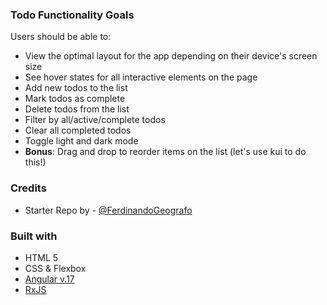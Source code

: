 ### Todo Functionality Goals

Users should be able to:

- View the optimal layout for the app depending on their device's screen size
- See hover states for all interactive elements on the page
- Add new todos to the list
- Mark todos as complete
- Delete todos from the list
- Filter by all/active/complete todos
- Clear all completed todos
- Toggle light and dark mode
- **Bonus**: Drag and drop to reorder items on the list (let's use kui to do this!)

### Credits

- Starter Repo by - [@FerdinandoGeografo](https://github.com/FerdinandoGeografo/job-listings-with-filtering)

### Built with

- HTML 5
- CSS & Flexbox
- [Angular v.17](https://angular.dev/)
- [RxJS](https://rxjs.dev/)
